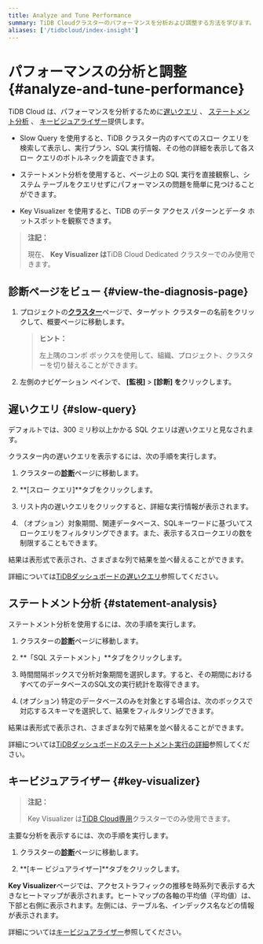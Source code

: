 ```yaml
---
title: Analyze and Tune Performance
summary: TiDB Cloudクラスターのパフォーマンスを分析および調整する方法を学びます。
aliases: ['/tidbcloud/index-insight']
---
```


# パフォーマンスの分析と調整 {#analyze-and-tune-performance}

TiDB Cloud は、パフォーマンスを分析するために[遅いクエリ](#slow-query) 、 [ステートメント分析](#statement-analysis) 、 [キービジュアライザー](#key-visualizer)提供します。

-   Slow Query を使用すると、TiDB クラスター内のすべてのスロー クエリを検索して表示し、実行プラン、SQL 実行情報、その他の詳細を表示して各スロー クエリのボトルネックを調査できます。

-   ステートメント分析を使用すると、ページ上の SQL 実行を直接観察し、システム テーブルをクエリせずにパフォーマンスの問題を簡単に見つけることができます。

-   Key Visualizer を使用すると、TiDB のデータ アクセス パターンとデータ ホットスポットを観察できます。

> **注記：**
>
> 現在、 **Key Visualizer は**TiDB Cloud Dedicated クラスターでのみ使用できます。

## 診断ページをビュー {#view-the-diagnosis-page}

1.  プロジェクトの[**クラスター**](https://tidbcloud.com/project/clusters)ページで、ターゲット クラスターの名前をクリックして、概要ページに移動します。

    > **ヒント：**
    >
    > 左上隅のコンボ ボックスを使用して、組織、プロジェクト、クラスターを切り替えることができます。

2.  左側のナビゲーション ペインで、 **[監視]** &gt; **[診断] を**クリックします。

## 遅いクエリ {#slow-query}

デフォルトでは、300 ミリ秒以上かかる SQL クエリは遅いクエリと見なされます。

クラスター内の遅いクエリを表示するには、次の手順を実行します。

1.  クラスターの[**診断**](#view-the-diagnosis-page)ページに移動します。

2.  **[スロー クエリ]**タブをクリックします。

3.  リスト内の遅いクエリをクリックすると、詳細な実行情報が表示されます。

4.  （オプション）対象期間、関連データベース、SQLキーワードに基づいてスロークエリをフィルタリングできます。また、表示するスロークエリの数を制限することもできます。

結果は表形式で表示され、さまざまな列で結果を並べ替えることができます。

詳細については[TiDBダッシュボードの遅いクエリ](https://docs.pingcap.com/tidb/stable/dashboard-slow-query)参照してください。

## ステートメント分析 {#statement-analysis}

ステートメント分析を使用するには、次の手順を実行します。

1.  クラスターの[**診断**](#view-the-diagnosis-page)ページに移動します。

2.  **「SQL ステートメント」**タブをクリックします。

3.  時間間隔ボックスで分析対象期間を選択します。すると、その期間におけるすべてのデータベースのSQL文の実行統計を取得できます。

4.  (オプション) 特定のデータベースのみを対象とする場合は、次のボックスで対応するスキーマを選択して、結果をフィルタリングできます。

結果は表形式で表示され、さまざまな列で結果を並べ替えることができます。

詳細については[TiDBダッシュボードのステートメント実行の詳細](https://docs.pingcap.com/tidb/stable/dashboard-statement-details)参照してください。

## キービジュアライザー {#key-visualizer}

> **注記：**
>
> Key Visualizer は[TiDB Cloud専用](/tidb-cloud/select-cluster-tier.md#tidb-cloud-dedicated)クラスターでのみ使用できます。

主要な分析を表示するには、次の手順を実行します。

1.  クラスターの[**診断**](#view-the-diagnosis-page)ページに移動します。

2.  **[キー ビジュアライザー]**タブをクリックします。

**Key Visualizer**ページでは、アクセストラフィックの推移を時系列で表示する大きなヒートマップが表示されます。ヒートマップの各軸の平均値（平均値）は、下部と右側に表示されます。左側には、テーブル名、インデックス名などの情報が表示されます。

詳細については[キービジュアライザー](https://docs.pingcap.com/tidb/stable/dashboard-key-visualizer)参照してください。
